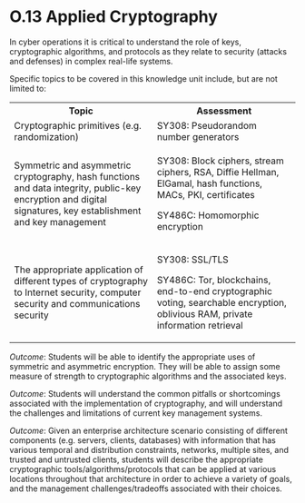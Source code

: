 # O.13 Applied Cryptography

In cyber operations it is critical to understand the role of keys,
cryptographic algorithms, and protocols as they relate to security
(attacks and defenses) in complex real-life systems.

Specific topics to be covered in this knowledge unit include, but are
not limited to:

<table>
	<tbody>
		<tr>
			<th>Topic</th>
			<th>Assessment</th>
		</tr>
		<tr>
			<td width="50%">Cryptographic primitives (e.g. randomization)</td>
			<td width="50%">SY308: Pseudorandom number generators</td>
		</tr>
		<tr>
			<td width="50%">Symmetric and asymmetric cryptography, hash functions and data integrity, public-key encryption and digital signatures, key establishment and key management</td>
			<td width="50%"><p>SY308: Block ciphers, stream ciphers, RSA, Diffie Hellman, ElGamal, hash functions, MACs, PKI, certificates<p>SY486C: Homomorphic encryption</td>
		</tr>
		<tr>
			<td width="50%">The appropriate application of different types of cryptography to Internet security, computer security and communications security</td>
			<td width="50%"><p>SY308: SSL/TLS<p>SY486C: Tor, blockchains, end-to-end cryptographic voting, searchable encryption, oblivious RAM, private information retrieval</td>
		</tr>
	</tbody>
</table>

*Outcome*: Students will be able to identify the appropriate uses of
symmetric and asymmetric encryption. They will be able to assign some
measure of strength to cryptographic algorithms and the associated keys.

*Outcome*: Students will understand the common pitfalls or shortcomings
associated with the implementation of cryptography, and will understand
the challenges and limitations of current key management systems.

*Outcome*: Given an enterprise architecture scenario consisting of
different components (e.g. servers, clients, databases) with information
that has various temporal and distribution constraints, networks,
multiple sites, and trusted and untrusted clients, students will
describe the appropriate cryptographic tools/algorithms/protocols that
can be applied at various locations throughout that architecture in
order to achieve a variety of goals, and the management
challenges/tradeoffs associated with their choices.
